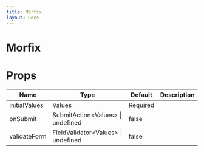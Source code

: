 ```yaml
---
title: Morfix
layout: Docs
---
```


# Morfix
# Props

| Name | Type | Default | Description |
| ---- | ---- | ------- | ----------- |
| initialValues | Values | Required | 
| onSubmit | SubmitAction&lt;Values&gt; &#124; undefined | false | 
| validateForm | FieldValidator&lt;Values&gt; &#124; undefined | false | 
